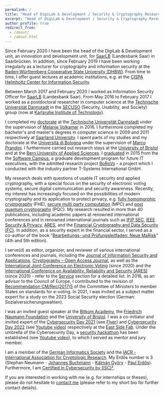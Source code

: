 ```yaml
---
permalink: /
title: "Head of DigiLab & Development / Security & Cryptography Researcher"
excerpt: "Head of DigiLab & Development / Security & Cryptography Researcher"
author_profile: true
redirect_from: 
  - /about/
  - /about.html
---
```


Since February 2020 I have been the head of the DigiLab & Development unit, an innovation and development unit, for [SaarLB](https://www.saarlb.de) (Landesbank Saar) in Saarbrücken. In addition, since February 2019 I have been working irregularly as a lecturer for cryptography and information security at the [Baden-Württemberg Cooperative State University (DHBW)](https://www.karlsruhe.dhbw.de). From time to time, I offer guest lectures at academic institutions, e.g. at the [CISPA Helmholtz Center for Information Security](https://cms.cispa.saarland/poser_2122/).

Between March 2017 and February 2020 I worked as Information Security Officer for [SaarLB](https://www.saarlb.de) (Landesbank Saar). From May 2016 to February 2017 I worked as a postdoctoral researcher in computer science at the [Technische Universität Darmstadt](https://www.tu-darmstadt.de) in the [SECUSO](https://secuso.aifb.kit.edu) (Security, Usability, and Society) group (now at [Karlsruhe Institute of Technology](https://www.kit.edu)). 

I completed my [doctorate](https://publikationen.bibliothek.kit.edu/1000081975/16982010) at the [Technische Universität Darmstadt](https://www.tu-darmstadt.de) under the supervision of [Melanie Volkamer](https://secuso.aifb.kit.edu/Team_Volkamer.php) in 2016. I furthermore completed my bachelor's and master's degrees in computer science in 2009 and 2011 respectively at [Saarland University](https://www.uni-saarland.de/start.html). I spent parts of my studies and my doctorate at the [Università di Bologna](https://www.unibo.it) under the supervision of [Marco Prandini](https://www.unibo.it/sitoweb/marco.prandini). I furthermore carried out research stays at the [University of Bristol](https://www.bristol.ac.uk) and at the [Bern University of Applied Sciences](https://www.bfh.ch/). I [graduated](https://softwarecampus.de/certificates/16558/) in 2015 from the the [Software Campus](https://softwarecampus.de), a graduate development program for future IT executives, with the admitted research project [BoRoVo](https://softwarecampus.de/certificates/16558/) - a project which I conducted with the industry partner T-Systems International GmbH.

My research deals with questions of usable IT security and applied cryptography, with a special focus on the security of electronic voting systems, secure digital communication and security awareness. Recently, my interest has increasingly focused on the possibilities of modern cryptography and its application to protect privacy, e.g. [fully homomorphic cryptography](https://shaih.github.io/pubs/he-chapter.pdf) (FHE), [secure multi party computation](https://www.cs.virginia.edu/~evans/pragmaticmpc/pragmaticmpc.pdf) (MPC) and [post quantum cryptography](https://core.ac.uk/download/pdf/144828958.pdf) (PQC). My research resulted in more than 40 publications, including academic papers at renowned international conferences and in renowned international journals such as [IFIP SEC](https://www.ifipsec.org), [IEEE Security & Privacy](https://www.computer.org/csdl/magazine/sp), [ARES](https://www.ares-conference.eu), and the [Financial Cryptography and Data Security (FC)](https://fc17.ifca.ai/). In addition, as a security expert in the financial sector, I served as a co-author of the book "[Bearbeitungs- und Prüfungsleitfaden: Neue MaRisk](https://www.fch-gruppe.de/Buch/bearbeitungs-und-pruefungsleitfaden-neue-marisk-5-auflage)" (4th and 5th edition).

<!-- The most relevant result of my research is the development of a framework for evaluating the security of internet voting systems (SecIVo: a quantitative security evaluation framework for internet voting schemes and Election-Dependent Security Evaluation of Internet Voting Schemes) as well as the development of the internet voting system Pretty Understandable Democracy and the work on the practicability of the coercion-resistant internet voting system Civitas (Civitas and the real world und Towards A Practical JCJ / Civitas Implementation). In further research I dealt with the usability of the end-to-end verifiable Helios internet voting system (Helios Verification: To Alleviate, or to Nominate: Is That the Question, or Shall we Have Both?) as well as security awareness for SMEs (Don’t Be Deceived: The Message Might Be Fake and Effektiver Schutz vor betrügerischen Nachrichten). -->

I serve(d) as editor, organizer, and reviewer of various international conferences and journals, including the [Journal of Information Security and Applications](https://www.sciencedirect.com/journal/journal-of-information-security-and-applications), [Cryptography – Open Access Journal](https://www.mdpi.com/journal/cryptography), as well as the [International Joint Conference on Electronic Voting](https://www.e-vote-id.org) (since 2020) and the [International Conference on Availability, Reliability and Security (ARES)](https://www.ares-conference.eu) (since 2020) - refer to the [Service](http://stephanneumann83.github.io/services/) section for a detailed list.  In 2016, as an advisor to the Council of Europe, I contributed to the revision of [Recommendation CM/Rec(2017)5](https://rm.coe.int/0900001680726f6f) of the Committee of Ministers to member States on standards for e-voting. In 2021, I was invited as a subject matter expert for a study on the 2023 Social Security election (German: Sozialversicherungswahlen). 

I was an invited guest speaker at the [Bitkom Academy](https://bitkom-akademie.de), the [Friedrich Naumann Foundation](https://www.freiheit.org/de) and the [University of Bristol](https://www.bristol.ac.uk). I was a co-initiator and invited expert of the [Cybersecurity Day 2021](https://eastsidefab.de/cybersecurity-keine-option-sondern-ein-muss/) (see [Flyer](https://www.stephanneumann.de/files/Cybersecurity-Day-Flyer.pdf)) and [Cybersecurity Day 2022](https://eastsidefab.de/cybersecurity-day-2022/) (see [Youtube video](https://www.youtube.com/watch?v=Aq5UM_QWAYo)) respectively at the [East Side Fab](https://eastsidefab.de/). Under the umbrella of the Cybersecurity Day, a [security hackathon](https://eastsidefab.de/hackathon-im-rahmen-des-cybersecurity-days/) has been established (see [Youtube video](https://www.youtube.com/watch?v=o4BG7ByAD2A)), to which I served as mentor and jury member.

I am a member of the [German Informatics Society](https://www.gi.de) and the [IACR - International Association for Cryptologic Research](https://www.iacr.org). My Erdős number is 3 (Stephan Neumann - [Johannes Buchmann](https://en.wikipedia.org/wiki/Johannes_Buchmann) - [Kálmán Győry](https://hu.wikipedia.org/wiki/Győry_Kálmán) - [Paul Erdős](https://en.wikipedia.org/wiki/Paul_Erdős)). Furthermore, I am [Certified in Cybersecurity by (ISC)²](https://coursera.org/share/9e96226afc351e1f70bb69c283b7888e). 

If you are interested in working with me (e.g. for internships or theses), please do not hesitate to [contact me](mailto:stephan@stephanneumann.de?subject=Collaboration) (please refer to my short bio for further contact details).
